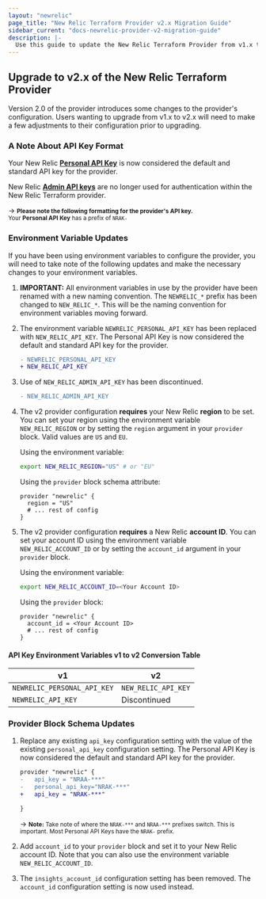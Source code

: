 ```yaml
---
layout: "newrelic"
page_title: "New Relic Terraform Provider v2.x Migration Guide"
sidebar_current: "docs-newrelic-provider-v2-migration-guide"
description: |-
  Use this guide to update the New Relic Terraform Provider from v1.x to v2.x
---
```


## Upgrade to v2.x of the New Relic Terraform Provider

Version 2.0 of the provider introduces some changes to the provider's configuration. Users wanting to upgrade from v1.x to v2.x will need to make a few adjustments to their configuration prior to upgrading.

### A Note About API Key Format

Your New Relic [**Personal API Key**](https://docs.newrelic.com/docs/apis/get-started/intro-apis/types-new-relic-api-keys#personal-api-key) is now considered the default and standard API key for the provider.

New Relic [**Admin API keys**](https://docs.newrelic.com/docs/apis/get-started/intro-apis/types-new-relic-api-keys#admin) are no longer used for authentication within the New Relic Terraform provider.

-> <small>**Please note the following formatting for the provider's API key.** <br>Your **Personal API Key** has a prefix of `NRAK-` </small>

### Environment Variable Updates

If you have been using environment variables to configure the provider, you will need to take note of the following updates and make the necessary changes to your environment variables.

1. **IMPORTANT:** All environment variables in use by the provider have been renamed with a new naming convention. The `NEWRELIC_*` prefix has been changed to `NEW_RELIC_*`. This will be the naming convention for environment variables moving forward.

2. The environment variable `NEWRELIC_PERSONAL_API_KEY` has been replaced with `NEW_RELIC_API_KEY`. The Personal API Key is now considered the default and standard API key for the provider.

    ```diff
    - NEWRELIC_PERSONAL_API_KEY
    + NEW_RELIC_API_KEY
    ```

3. Use of `NEW_RELIC_ADMIN_API_KEY` has been discontinued.

    ```diff
    - NEW_RELIC_ADMIN_API_KEY
    ```

4. The v2 provider configuration **requires** your New Relic **region** to be set. You can set your region using the environment variable `NEW_RELIC_REGION` or by setting the `region` argument in your `provider` block. Valid values are `US` and `EU`.

    Using the environment variable:

    ```bash
    export NEW_RELIC_REGION="US" # or "EU"
    ```

    Using the `provider` block schema attribute:

    ```hcl
    provider "newrelic" {
      region = "US"
      # ... rest of config
    }
    ```

5. The v2 provider configuration **requires** a New Relic **account ID**. You can set your account ID using the environment variable `NEW_RELIC_ACCOUNT_ID` or by setting the `account_id` argument in your `provider` block.

    Using the environment variable:

    ```bash
    export NEW_RELIC_ACCOUNT_ID=<Your Account ID>
    ```

    Using the `provider` block:

    ```hcl
    provider "newrelic" {
      account_id = <Your Account ID>
      # ... rest of config
    }
    ```

#### API Key Environment Variables v1 to v2 Conversion Table

| v1                          | v2                        |
| --------------------------- | ------------------------- |
| `NEWRELIC_PERSONAL_API_KEY` | `NEW_RELIC_API_KEY`       |
| `NEWRELIC_API_KEY`          | Discontinued              |


### Provider Block Schema Updates

1. Replace any existing `api_key` configuration setting with the value of the existing `personal_api_key` configuration setting. The Personal API Key is now considered the default and standard API key for the provider.

    ```diff
    provider "newrelic" {
    -   api_key = "NRAA-***"
    -   personal_api_key="NRAK-***"
    +   api_key = "NRAK-***"

    }
    ```

    -> <small>**Note:** Take note of where the `NRAK-***` and `NRAA-***` prefixes switch. This is important. Most Personal API Keys have the `NRAK-` prefix.</small>

2. Add `account_id` to your `provider` block and set it to your New Relic account ID. Note that you can also use the environment variable `NEW_RELIC_ACCOUNT_ID`.

3. The `insights_account_id` configuration setting has been removed. The `account_id` configuration setting is now used instead.

[nr-personal-api-key-url]: https://docs.newrelic.com/docs/apis/get-started/intro-apis/types-new-relic-api-keys#personal-api-key
